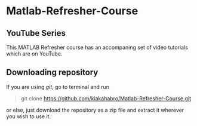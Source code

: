 # Matlab-Refresher-Course

## YouTube Series
This MATLAB Refresher course has an accompaning set of video tutorials which are on YouTube. 



## Downloading repository
If you are using *git*, go to terminal and run
> git clone https://github.com/kiakahabro/Matlab-Refresher-Course.git 

or else, just download the repository as a zip file and extract it wherever you wish
to use it.
